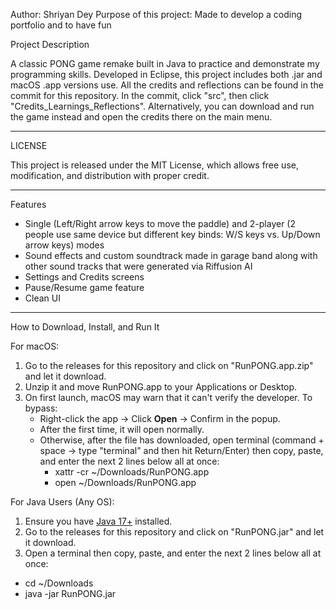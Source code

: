 Author: Shriyan Dey
Purpose of this project: Made to develop a coding portfolio and to have fun



Project Description

A classic PONG game remake built in Java to practice and demonstrate my programming skills. Developed in Eclipse, this project includes both .jar and macOS .app versions use.
All the credits and reflections can be found in the commit for this repository. In the commit, click "src", then click "Credits_Learnings_Reflections". Alternatively, you can download and run the game instead and open the credits there on the main menu.

---


LICENSE

This project is released under the MIT License, which allows free use, modification, and distribution with proper credit.


---

Features

- Single (Left/Right arrow keys to move the paddle) and 2-player (2 people use same device but different key binds: W/S keys vs. Up/Down arrow keys) modes 
- Sound effects and custom soundtrack made in garage band along with other sound tracks that were generated via Riffusion AI   
- Settings and Credits screens  
- Pause/Resume game feature
- Clean UI

---

How to Download, Install, and Run It

For macOS:
1. Go to the releases for this repository and click on "RunPONG.app.zip" and let it download.
2. Unzip it and move RunPONG.app to your Applications or Desktop.
3. On first launch, macOS may warn that it can't verify the developer. To bypass:
   - Right-click the app → Click **Open** → Confirm in the popup.
   - After the first time, it will open normally.
   - Otherwise, after the file has downloaded, open terminal (command + space -> type "terminal" and then hit Return/Enter) then copy, paste, and enter the next 2 lines below all at once:
     - xattr -cr ~/Downloads/RunPONG.app
     - open ~/Downloads/RunPONG.app

For Java Users (Any OS):
1. Ensure you have [Java 17+](https://adoptopenjdk.net/) installed.
2. Go to the releases for this repository and click on "RunPONG.jar" and let it download.
3. Open a terminal then copy, paste, and enter the next 2 lines below all at once:
- cd ~/Downloads
- java -jar RunPONG.jar

